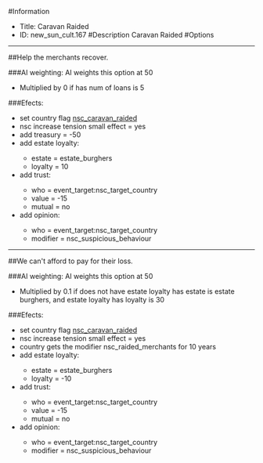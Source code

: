 #Information
 - Title: Caravan Raided
 - ID: new_sun_cult.167
#Description
Caravan Raided
#Options

___
##Help the merchants recover.

###AI weighting:
AI weights this option at 50
 - Multiplied by 0 if has num of loans is 5


###Efects:<ul><li>set country flag [nsc_caravan_raided](../flags/nsc_caravan_raided.md)</li><li>nsc increase tension small effect = yes</li><li>add treasury = -50</li><li>add estate loyalty:</li><ul><li>estate = estate_burghers</li><li>loyalty = 10</li></ul><li>add trust:</li><ul><li>who = event_target:nsc_target_country</li><li>value = -15</li><li>mutual = no</li></ul><li>add opinion:</li><ul><li>who = event_target:nsc_target_country</li><li>modifier = nsc_suspicious_behaviour</li></ul></ul>

___
##We can't afford to pay for their loss.

###AI weighting:
AI weights this option at 50
 - Multiplied by 0.1 if does not have estate loyalty has estate is estate burghers, and estate loyalty has loyalty is 30


###Efects:<ul><li>set country flag [nsc_caravan_raided](../flags/nsc_caravan_raided.md)</li><li>nsc increase tension small effect = yes</li><li>country gets the modifier nsc_raided_merchants for 10 years</li><li>add estate loyalty:</li><ul><li>estate = estate_burghers</li><li>loyalty = -10</li></ul><li>add trust:</li><ul><li>who = event_target:nsc_target_country</li><li>value = -15</li><li>mutual = no</li></ul><li>add opinion:</li><ul><li>who = event_target:nsc_target_country</li><li>modifier = nsc_suspicious_behaviour</li></ul></ul>
